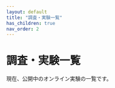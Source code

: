 ```yaml
---
layout: default
title: "調査・実験一覧"
has_children: true
nav_order: 2
---
```


# 調査・実験一覧
現在、公開中のオンライン実験の一覧です。